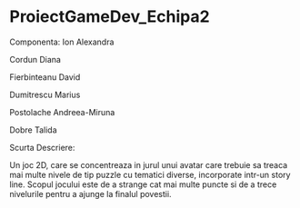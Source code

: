 # ProiectGameDev_Echipa2
Componenta:
Ion Alexandra

Cordun Diana

Fierbinteanu David

Dumitrescu Marius

Postolache Andreea-Miruna

Dobre Talida

Scurta Descriere:

Un joc 2D, care se concentreaza in jurul unui avatar care trebuie sa treaca mai multe nivele de tip puzzle cu tematici diverse, incorporate intr-un story line. Scopul jocului este de a strange cat mai multe puncte si de a trece nivelurile pentru a ajunge la finalul povestii.
